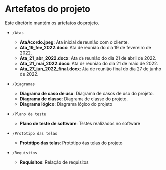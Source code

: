 # Artefatos do projeto

Este diretório mantém os artefatos do projeto. 

* `/Atas`
	* **AtaAcordo.jpeg**: Ata inicial de reunião com o cliente.
	* **Ata_19_fev_2022.docx**: Ata de reunião do dia 19 de fevereiro de 2022.
	* **Ata_21_abr_2022.docx**: Ata de reunião do dia 21 de abril de 2022.
	* **Ata_21_mai_2022.docx**: Ata de reunião do dia 21 de maio de 2022.
	* **Ata_27_jun_2022_final.docx**: Ata de reunião final do dia 27 de junho de 2022.
	
* `/Diagramas`
	* **Diagrama de caso de uso**: Diagrama de casos de uso do projeto.
	* **Diagrama de classe**: Diagrama de classe do projeto.
	* **Diagrama lógico**: Diagrama lógico do projeto
	
* `/Plano de teste`
	* **Plano de teste de software**: Testes realizados no software
	
* `/Protótipo das telas`
	* **Protótipo das telas**: Protótipo das telas do projeto
	
* `/Requisitos`
	* **Requisitos**: Relação de requisitos
	

